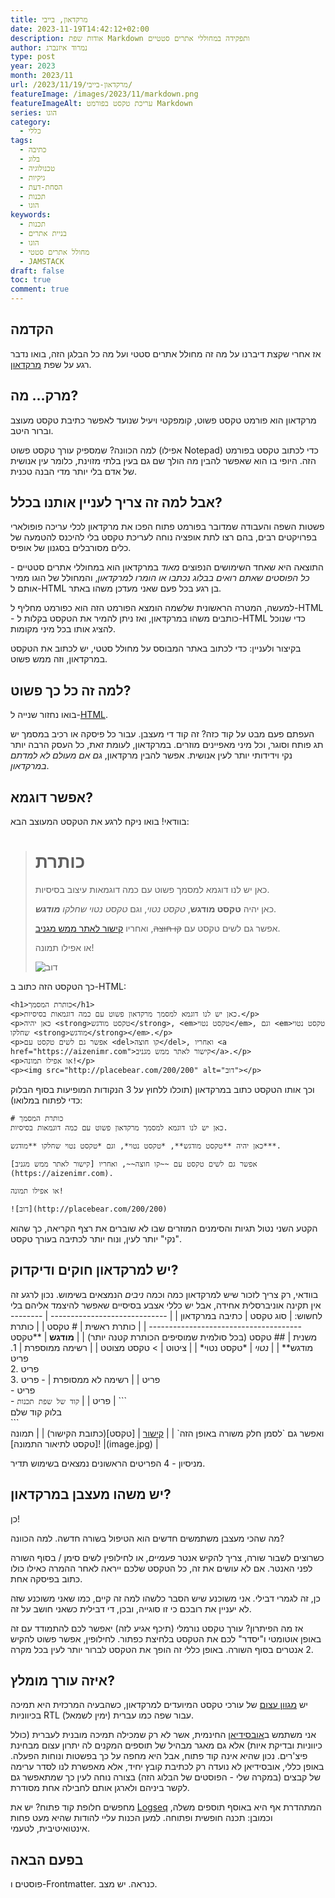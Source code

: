 ```yaml
---
title: מרקדאון, בייבי
date: 2023-11-19T14:42:12+02:00
description: אודות שפת Markdown ותפקידה במחוללי אתרים סטטיים
author: נמרוד איזנברג
type: post
year: 2023
month: 2023/11
url: /2023/11/19/מרקדאון-בייבי/
featureImage: /images/2023/11/markdown.png
featureImageAlt: עריכת טקסט בפורמט Markdown
series: הוגו
category:
  - כללי
tags:
  - כתיבה
  - בלוג
  - טכנולוגיה
  - גיקיות
  - הסחת-דעת
  - תכנות
  - הוגו
keywords:
  - תכנות
  - בניית אתרים
  - הוגו
  - מחולל אתרים סטטי
  - JAMSTACK
draft: false
toc: true
comment: true
---
```

## הקדמה
אז אחרי שקצת דיברנו על מה זה מחולל אתרים סטטי ועל מה כל הבלגן הזה, בואו נדבר רגע על שפת [מרקדאון](https://www.markdownguide.org/).
## מרק... מה?
מרקדאון הוא פורמט טקסט פשוט, קומפקטי ויעיל שנועד לאפשר כתיבת טקסט מעוצב וברור היטב.

למה הכוונה? שמספיק עורך טקסט פשוט (אפילו Notepad) כדי לכתוב טקסט בפורמט הזה. היופי בו הוא שאפשר להבין מה הולך שם גם בעין בלתי מזוינת, כלומר עין אנושית של אדם בלי יותר מדי הבנה טכנית.
## אבל למה זה צריך לעניין אותנו בכלל?
פשטות השפה והעבודה שמדובר בפורמט פתוח הפכו את מרקדאון לכלי עריכה פופולארי בפרויקטים רבים, בהם רצו לתת אופציה נוחה לעריכת טקסט בלי להיכנס להטמעה של כלים מסורבלים בסגנון של אופיס.

התוצאה היא שאחד השימושים הנפוצים *מאוד* במרקדאון הוא במחוללי אתרים סטטיים - *כל הפוסטים שאתם רואים בבלוג נכתבו או הומרו למרקדאון*, והמחולל של הוגו ממיר אותם ל-HTML בן רגע בכל פעם שאני מעדכן משהו באתר.

למעשה, המטרה הראשונית שלשמה הומצא הפורמט הזה הוא כפורמט מחליף ל-HTML - כותבים משהו במרקדאון, ואז ניתן להמיר את הטקסט בקלות ל-HTML כדי שנוכל להציג אותו בכל מיני מקומות.

בקיצור ולעניין: כדי לכתוב באתר המבוסס על מחולל סטטי, יש לכתוב את הטקסט במרקדאון, וזה ממש פשוט.
## למה זה כל כך פשוט?
בואו נחזור שנייה ל-[HTML](https://www.w3schools.com/html/).

העפתם פעם מבט על קוד כזה? זה קוד די מעצבן. עבור כל פיסקה או רכיב במסמך יש תג פותח וסוגר, וכל מיני מאפיינים מוזרים. במרקדאון, לעומת זאת, כל העסק הרבה יותר נקי וידידותי יותר לעין אנושית. אפשר להבין מרקדאון, *גם אם מעולם לא למדתם במרקדאון*.
## אפשר דוגמא?
בוודאי! בואו ניקח לרגע את הטקסט המעוצב הבא:
> # כותרת
> כאן יש לנו דוגמא למסמך פשוט עם כמה דוגמאות עיצוב בסיסיות.
>
> כאן יהיה **טקסט מודגש**, *טקסט נטוי*, וגם *טקסט נטוי שחלקו **מודגש***.
>
> אפשר גם לשים טקסט עם ~~קו חוצה~~, ואחריו [קישור לאתר ממש מגניב](https://aizenimr.com).
>
> או אפילו תמונה!
>
> ![דוב](http://placebear.com/200/200)

כך הטקסט הזה כתוב ב-HTML:
<div class="highlight" dir=ltr><pre tabindex="0" class="chroma"><code class="language-fallback" data-lang="fallback"><span class="line pre_nolines"><span class="cl">&lt;h1&gt;כותרת המסמך&lt;/h1&gt;
</span></span><span class="line pre_nolines"><span class="cl">&lt;p&gt;כאן יש לנו דוגמא למסמך מרקדאון פשוט עם כמה דוגמאות בסיסיות.&lt;/p&gt;
</span></span><span class="line pre_nolines"><span class="cl">&lt;p&gt;כאן יהיה &lt;strong&gt;טקסט מודגש&lt;/strong&gt;, &lt;em&gt;טקסט נטוי&lt;/em&gt;, וגם &lt;em&gt;טקסט נטוי שחלקו &lt;strong&gt;מודגש&lt;/strong&gt;&lt;/em&gt;.&lt;/p&gt;
</span></span><span class="line pre_nolines"><span class="cl">&lt;p&gt;אפשר גם לשים טקסט עם &lt;del&gt;קו חוצה&lt;/del&gt;, ואחריו &lt;a href="https://aizenimr.com"&gt;קישור לאתר ממש מגניב&lt;/a&gt;.&lt;/p&gt;
</span></span><span class="line pre_nolines"><span class="cl">&lt;p&gt;או אפילו תמונה!&lt;/p&gt;
</span></span><span class="line pre_nolines"><span class="cl">&lt;p&gt;&lt;img src="http://placebear.com/200/200" alt="דוב"&gt;&lt;/p&gt;
</span></span></code></pre></div><div class="panel_box"><a href="#" title="Copy Code" class="icon panel_icon panel_copy" style="background-image: url(&quot;/icons/copy.svg&quot;);"></a><a href="#" title="Toggle Line Numbers" class="icon panel_icon panel_lines" style="background-image: url(&quot;/icons/order.svg&quot;);"></a><a href="#" title="Toggle Line Wrap" class="icon panel_icon panel_wrap" style="background-image: url(&quot;/icons/carly.svg&quot;);"></a><a href="#" title="Toggle code block expand" class="icon panel_icon panel_expand panel_hide" style="background-image: url(&quot;/icons/expand.svg&quot;);"></a></div>
וכך אותו הטקסט כתוב במרקדאון (תוכלו ללחוץ על 3 הנקודות המופיעות בסוף הבלוק כדי לפתוח במלואו):

```
# כותרת המסמך
כאן יש לנו דוגמא למסמך מרקדאון פשוט עם כמה דוגמאות בסיסיות.

כאן יהיה **טקסט מודגש**, *טקסט נטוי*, וגם *טקסט נטוי שחלקו **מודגש***.

אפשר גם לשים טקסט עם ~~קו חוצה~~, ואחריו [קישור לאתר ממש מגניב](https://aizenimr.com).

או אפילו תמונה!

![דוב](http://placebear.com/200/200)
```
הקטע השני נטול תגיות והסימנים המוזרים שבו לא שוברים את רצף הקריאה, כך שהוא "נקי" יותר לעין, ונוח יותר לכתיבה בעורך טקסט.
## יש למרקדאון חוקים ודיקדוק?
בוודאי, רק צריך לזכור שיש למרקדאון כמה וכמה *ניבים* הנמצאים בשימוש. נכון לרגע זה אין תקינה אוניברסלית אחידה, אבל יש כללי אצבע בסיסיים שאפשר להיצמד אליהם בלי לחשוש:
| סוג טקסט                      | כתיבה במרקדאון                                 |
| ----------------------------- | ---------------------------------------------- |
| כותרת ראשית                   | # טקסט                                         |
| כותרת משנית                   | ## טקסט (בכל סולמית שמוסיפים הכותרת קטנה יותר) |
| **מודגש**                     | \*\*טקסט מודגש\*\*                             |
| *נטוי*                        | \*טקסט נטוי\*                                  |
| ציטוט                         | > טקסט מצוטט                                   |
| רשימה ממוספרת                 | 1. פריט<br>2. פריט<br>3. פריט                                        |
| רשימה לא ממסופרת              | \- פריט<br>\- פריט<br>\- פריט                                        |
| ```קוד של שפת תכנות```                     | \`\`\`<br>בלוק קוד שלם<br> \`\`\`<br>ואפשר גם \`לסמן חלק משורה באופן הזה\`                                      |
| [קישור](https://aizenimr.com) | \[טקסט\](כתובת הקישור)                         |
| תמונה                         | \!\[טקסט לתיאור התמונה\](image.jpg)            |

מניסיון - 4 הפריטים הראשונים נמצאים בשימוש תדיר.
## יש משהו מעצבן במרקדאון?
כן!

מה שהכי מעצבן משתמשים חדשים הוא הטיפול בשורה חדשה. למה הכוונה?

כשרוצים לשבור שורה, צריך להקיש אנטר *פעמיים*, או לחילופין לשים סימן \/ בסוף השורה לפני האנטר. אם לא עושים את זה, כל הטקסט שלכם ייראה לאחר ההמרה כאילו כולו כתוב בפיסקה אחת.

כן, זה לגמרי דבילי. אני משוכנע שיש הסבר כלשהו למה זה קיים, כמו שאני משוכנע שזה לא יעניין את רובכם כי זו סוגייה, ובכן, די דבילית כשאני חושב על זה.

אז מה הפיתרון? עורך טקסט נורמלי (תיכף אגיע לזה) יאפשר לכם להתמודד עם זה באופן אוטומטי ו"יסדר" לכם את הטקסט בלחיצת כפתור. לחילופין, אפשר פשוט להקיש 2 אנטרים בסוף השורה. באופן כללי זה הופך את הטקסט לברור יותר לעין בכל מקרה.
## איזה עורך מומלץ?
יש [מגוון עצום](https://geekflare.com/best-markdown-editors/) של עורכי טקסט המיועדים למרקדאון, כשהבעיה המרכזית היא תמיכה בכיווניות RTL (ימין לשמאל) עבור שפה כמו עברית.

אני משתמש ב[אובסידיאן](https://obsidian.md/) החינמית, אשר לא רק שמכילה תמיכה מובנית לעברית (כולל כיווניות ובדיקת איות) אלא גם מאגר מבהיל של תוספים המקנים לה יתרון עצום מבחינת פיצ'רים. נכון שהיא אינה קוד פתוח, אבל היא מחפה על כך בפשטות ונוחות הפעלה. באופן כללי, אובסידיאן לא נועדה רק לכתיבת קובץ יחיד, אלא מאפשרת לנו לסדר ערימה של קבצים (במקרה שלי - הפוסטים של הבלוג הזה) בצורה נוחה לעין כך שמתאפשר גם לקשר ביניהם ולארגן אותם לחבילה אחת מסודרת.

מחפשים חלופת קוד פתוח? יש את [Logseq](https://logseq.com/) המתהדרת אף היא באוסף תוספים משלה, וכמובן: תכנה חופשית ופתוחה. למען הכנות עליי להודות שהיא מעט פחות אינטואיטיבית, לטעמי.
## בפעם הבאה
פוסטים ו-Frontmatter. כנראה. יש מצב.